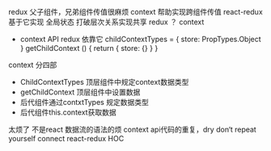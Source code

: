 redux 父子组件，兄弟组件传值很麻烦
context 帮助实现跨组件传值  react-redux 基于它实现
全局状态
打破层次关系实现共享
redux ？ context

- context API redux 依靠它
childContextTypes = {
    store: PropTypes.Object
}
getChildContext () {
    return { store: {} }
}

context 分四部
- ChildContextTypes 顶层组件中规定context数据类型
- getChildContext 顶层组件中设置数据
- 后代组件通过contxtTypes 规定数据类型
- 后代组件this.context获取数据

太烦了  不是react 数据流的语法的烦 context api代码的重复，dry don‘t repeat yourself
connect react-redux HOC